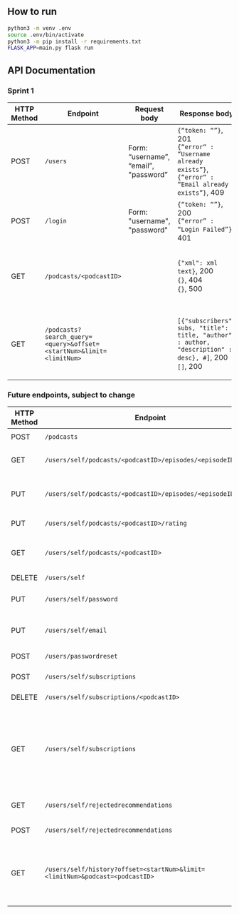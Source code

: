 ## How to run
```bash
python3 -m venv .env  
source .env/bin/activate
python3 -m pip install -r requirements.txt
FLASK_APP=main.py flask run
```

## API Documentation

### Sprint 1
| HTTP Method |  Endpoint                                                    | Request body                          | Response body | Action                  |
|-------------|--------------------------------------------------------------|---------------------------------------|---------------|-------------------------|
| POST        | `/users`                                                     | Form: “username”, “email”, "password” | `{“token: “”}`, 201<br>`{“error“ :  “Username already exists”}`, `{“error“ :  “Email already exists”}`, 409 | Sign up |
| POST        | `/login`                                                     | Form: "username", "password"          | `{“token: “”}`, 200<br>`{“error” : “Login Failed”}`, 401 | Login |
| GET         | `/podcasts/<podcastID>`                                      |                                       | `{"xml": xml text}`, 200<br>`{}`, 404<br>`{}`, 500 | Returns podcast details - RSS feed URL, rating |
| GET         | `/podcasts?search_query=<query>&offset=<startNum>&limit=<limitNum>`     |                 | `[{"subscribers": subs, "title": title, "author" : author, "description" : desc}, #]`, 200<br> `[]`, 200              | Search. Request `limitNum` results starting at result number `startNum` |  

### Future endpoints, subject to change
| HTTP Method |  Endpoint                                                    | Request body         | Response body | Action                  |
|-------------|--------------------------------------------------------------|----------------------|---------------|-------------------------|
| POST        | `/podcasts`                                                  | `{"rss": <rsslink>}` |               | Add a podcast   |
| GET         | `/users/self/podcasts/<podcastID>/episodes/<episodeID>/time` |                      |               | Return time progress in episode |
| PUT         | `/users/self/podcasts/<podcastID>/episodes/<episodeID>/time` | `{"time": <time>}`   |               | Update time progress in episode, and also listening history |
| PUT         | `/users/self/podcasts/<podcastID>/rating`                    | `{"rating": <rating>}` |             | Update rating for podcast |
| GET         | `/users/self/podcasts/<podcastID>`                           |                      |               | Get user's podcast rating, whether subscribed |
| DELETE      | `/users/self`                                                |                      |               | Delete account |
| PUT         | `/users/self/password`                                       | `{"oldpassword": <oldpassword>, "newpassword": <newpassword>}` | |                                                                 Change password |
| PUT         | `/users/self/email`                                          | `{"password": <password>, "newemail": <email>}` | |                                                                                          | Change email address |
| POST        | `/users/passwordreset`                                       | `{"email": <emailaddress>}` | |                                                                                           Request password reset |
| POST        | `/users/self/subscriptions`                                  | `{"id": <podcastID>}` | | Subscribe to a podcast |
| DELETE      | `/users/self/subscriptions/<podcastID>`                      |                       | | Unsubscribe from a podcast |
| GET         | `/users/self/subscriptions`                                  |                       | | Get list of subscribed podcasts - IDs and maybe the actual podcast info as well, to save an RTT from follow up requests? |
| GET         | `/users/self/rejectedrecommendations`                        |                       | | Get list of rejected podcast recommendations |
| POST        | `/users/self/rejectedrecommendations`                        | `{"id": <podcastID>}` | | Add rejected recommendation |
| GET         | `/users/self/history?offset=<startNum>&limit=<limitNum>&podcast=<podcastID>` |       | | Get listening history. With podcast set, returns listening history for a particular podcast. |

